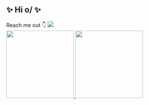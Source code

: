 ## ✨ Hi o/ ✨

<!--
**Taylane/taylane** is a ✨ _special_ ✨ repository because its `README.md` (this file) appears on your GitHub profile.

Here are some ideas to get you started:

- 🔭 I’m currently working on ...
- 🌱 I’m currently learning ...
- 👯 I’m looking to collaborate on ...
- 🤔 I’m looking for help with ...
- 💬 Ask me about ...
- 📫 How to reach me: ...
- 😄 Pronouns: ...
- ⚡ Fun fact: ...
-->

<div>
Reach me out 👇
   <a href="https://www.linkedin.com/in/taylanebn" target="_blank"><img src="https://img.shields.io/badge/-LinkedIn-%230077B5?style=for-the-badge&logo=linkedin&logoColor=white" target="_blank"></a> 
</div>

<div>
  <a href="https://github.com/taylane">
  <img height="180em" src="https://github-readme-stats.vercel.app/api?username=taylane&show_icons=true&theme=dracula&include_all_commits=true&count_private=true"/>
  <img height="180em" src="https://github-readme-stats.vercel.app/api/top-langs/?username=taylane&layout=compact&langs_count=16&theme=dracula"/>
<div>

  
<!-- [![Taylane's GitHub stats](https://github-readme-stats.vercel.app/api?username=taylane)](https://github.com/anuraghazra/github-readme-stats) -->
<!--![Snake animation](https://github.com/guxmedeiros/guxmedeiros/blob/output/github-contribution-grid-snake.svg)-->
